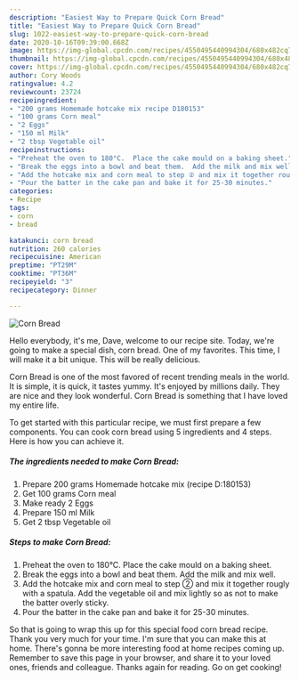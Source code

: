 ```yaml
---
description: "Easiest Way to Prepare Quick Corn Bread"
title: "Easiest Way to Prepare Quick Corn Bread"
slug: 1022-easiest-way-to-prepare-quick-corn-bread
date: 2020-10-16T09:39:00.668Z
image: https://img-global.cpcdn.com/recipes/4550495440994304/680x482cq70/corn-bread-recipe-main-photo.jpg
thumbnail: https://img-global.cpcdn.com/recipes/4550495440994304/680x482cq70/corn-bread-recipe-main-photo.jpg
cover: https://img-global.cpcdn.com/recipes/4550495440994304/680x482cq70/corn-bread-recipe-main-photo.jpg
author: Cory Woods
ratingvalue: 4.2
reviewcount: 23724
recipeingredient:
- "200 grams Homemade hotcake mix recipe D180153"
- "100 grams Corn meal"
- "2 Eggs"
- "150 ml Milk"
- "2 tbsp Vegetable oil"
recipeinstructions:
- "Preheat the oven to 180°C.  Place the cake mould on a baking sheet."
- "Break the eggs into a bowl and beat them.  Add the milk and mix well."
- "Add the hotcake mix and corn meal to step ② and mix it together rougly with a spatula.  Add the vegetable oil and mix lightly so as not to make the batter overly sticky."
- "Pour the batter in the cake pan and bake it for 25-30 minutes."
categories:
- Recipe
tags:
- corn
- bread

katakunci: corn bread 
nutrition: 260 calories
recipecuisine: American
preptime: "PT29M"
cooktime: "PT36M"
recipeyield: "3"
recipecategory: Dinner

---
```



![Corn Bread](https://img-global.cpcdn.com/recipes/4550495440994304/680x482cq70/corn-bread-recipe-main-photo.jpg)

Hello everybody, it's me, Dave, welcome to our recipe site. Today, we're going to make a special dish, corn bread. One of my favorites. This time, I will make it a bit unique. This will be really delicious.



Corn Bread is one of the most favored of recent trending meals in the world. It is simple, it is quick, it tastes yummy. It's enjoyed by millions daily. They are nice and they look wonderful. Corn Bread is something that I have loved my entire life.


To get started with this particular recipe, we must first prepare a few components. You can cook corn bread using 5 ingredients and 4 steps. Here is how you can achieve it.

<!--inarticleads1-->

##### The ingredients needed to make Corn Bread:

1. Prepare 200 grams Homemade hotcake mix (recipe D:180153)
1. Get 100 grams Corn meal
1. Make ready 2 Eggs
1. Prepare 150 ml Milk
1. Get 2 tbsp Vegetable oil




<!--inarticleads2-->

##### Steps to make Corn Bread:

1. Preheat the oven to 180°C.  Place the cake mould on a baking sheet.
1. Break the eggs into a bowl and beat them.  Add the milk and mix well.
1. Add the hotcake mix and corn meal to step ② and mix it together rougly with a spatula.  Add the vegetable oil and mix lightly so as not to make the batter overly sticky.
1. Pour the batter in the cake pan and bake it for 25-30 minutes.




So that is going to wrap this up for this special food corn bread recipe. Thank you very much for your time. I'm sure that you can make this at home. There's gonna be more interesting food at home recipes coming up. Remember to save this page in your browser, and share it to your loved ones, friends and colleague. Thanks again for reading. Go on get cooking!
